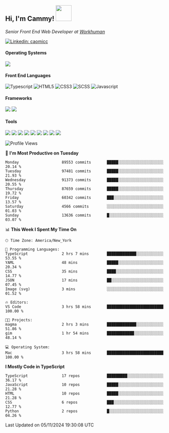 <h2> Hi, I'm Cammy! <img src="https://media.giphy.com/media/WFEpbNDqjs312EZ06H/giphy.gif" width="50"></h2>
<p><em>Senior Front End Web Developer at <a href="http://workhuman.com">Workhuman</a> <img src="https://images.ctfassets.net/hff6luki1ys4/X1kMrXjaRqPywVHz2r343/9be6a49556aaa859e258725d744d1b31/whicon-social-recognition.svg" width="16"></em></p>

[![Linkedin: caomicc](https://img.shields.io/badge/-caomicc-blue?style=flat-square&logo=Linkedin&logoColor=white&link=https://www.linkedin.com/in/caomicc/)](https://www.linkedin.com/in/caomicc/)

#### Operating Systems

  ![](https://img.shields.io/badge/-MacOS-000?style=flat&logo=apple&logoColor=white)

#### Front End Languages

  ![Typescript](https://img.shields.io/badge/-Typescript-3178C6?style=flat-circle&logo=typescript&logoColor=white)
  ![HTML5](https://img.shields.io/badge/-HTML5-E34F26?style=flat-circle&logo=html5&logoColor=white)
  ![CSS3](https://img.shields.io/badge/-CSS3-1572B6?style=flat-circle&logo=css3&logoColor=white)
  ![SCSS](https://img.shields.io/badge/-SCSS-CC6699?style=flat-circle&logo=sass&logoColor=white)
  ![Javascript](https://img.shields.io/badge/-Javascript-F7DF1E?style=flat-circle&logo=javascript&logoColor=000)

#### Frameworks

  ![](https://img.shields.io/badge/-Next.js-black?style=flat&logo=next.js&logoColor=white)
  ![](https://img.shields.io/badge/-React-61DAFB?style=flat&logo=react&logoColor=black)


#### Tools

  ![](https://img.shields.io/badge/-VSCode-007ACC?style=flat&logo=visualstudio&logoColor=white)
  ![](https://img.shields.io/badge/-Oh_my_Zsh-black?style=flat&logo=windows-terminal&logoColor=white)
  ![](https://img.shields.io/badge/-Contentful-2478CC?style=flat&logo=contentful&logoColor=white)
  ![](https://img.shields.io/badge/-Figma-F24E1E?style=flat&logo=figma&logoColor=white)
  ![](https://img.shields.io/badge/-Jira-0052CC?style=flat&logo=jira&logoColor=white)
  ![](https://img.shields.io/badge/-Asana-F06A6A?style=flat&logo=asana&logoColor=white)
  ![](https://img.shields.io/badge/-Docker-2496ED?style=flat&logo=docker&logoColor=white)
  ![](https://img.shields.io/badge/-Vercel-black?style=flat&logo=vercel&logoColor=white)
  ![](https://img.shields.io/badge/-Netlify-00C7B7?style=flat&logo=netlify&logoColor=white)


<!--START_SECTION:waka-->
![Profile Views](http://img.shields.io/badge/Profile%20Views-0-blue)

📅 **I'm Most Productive on Tuesday** 

```text
Monday                   89553 commits       █████░░░░░░░░░░░░░░░░░░░░   20.14 % 
Tuesday                  97481 commits       █████░░░░░░░░░░░░░░░░░░░░   21.93 % 
Wednesday                91373 commits       █████░░░░░░░░░░░░░░░░░░░░   20.55 % 
Thursday                 87659 commits       █████░░░░░░░░░░░░░░░░░░░░   19.72 % 
Friday                   60342 commits       ███░░░░░░░░░░░░░░░░░░░░░░   13.57 % 
Saturday                 4566 commits        ░░░░░░░░░░░░░░░░░░░░░░░░░   01.03 % 
Sunday                   13636 commits       █░░░░░░░░░░░░░░░░░░░░░░░░   03.07 % 
```


📊 **This Week I Spent My Time On** 

```text
🕑︎ Time Zone: America/New_York

💬 Programming Languages: 
TypeScript               2 hrs 7 mins        █████████████░░░░░░░░░░░░   53.55 % 
YAML                     48 mins             █████░░░░░░░░░░░░░░░░░░░░   20.34 % 
CSS                      35 mins             ████░░░░░░░░░░░░░░░░░░░░░   14.77 % 
JSON                     17 mins             ██░░░░░░░░░░░░░░░░░░░░░░░   07.45 % 
Image (svg)              3 mins              ░░░░░░░░░░░░░░░░░░░░░░░░░   01.52 % 

🔥 Editors: 
VS Code                  3 hrs 58 mins       █████████████████████████   100.00 % 

🐱‍💻 Projects: 
magma                    2 hrs 3 mins        █████████████░░░░░░░░░░░░   51.86 % 
gim                      1 hr 54 mins        ████████████░░░░░░░░░░░░░   48.14 % 

💻 Operating System: 
Mac                      3 hrs 58 mins       █████████████████████████   100.00 % 
```

**I Mostly Code in TypeScript** 

```text
TypeScript               17 repos            █████████░░░░░░░░░░░░░░░░   36.17 % 
JavaScript               10 repos            █████░░░░░░░░░░░░░░░░░░░░   21.28 % 
HTML                     10 repos            █████░░░░░░░░░░░░░░░░░░░░   21.28 % 
CSS                      6 repos             ███░░░░░░░░░░░░░░░░░░░░░░   12.77 % 
Python                   2 repos             █░░░░░░░░░░░░░░░░░░░░░░░░   04.26 % 
```




 Last Updated on 05/11/2024 19:30:08 UTC
<!--END_SECTION:waka-->
